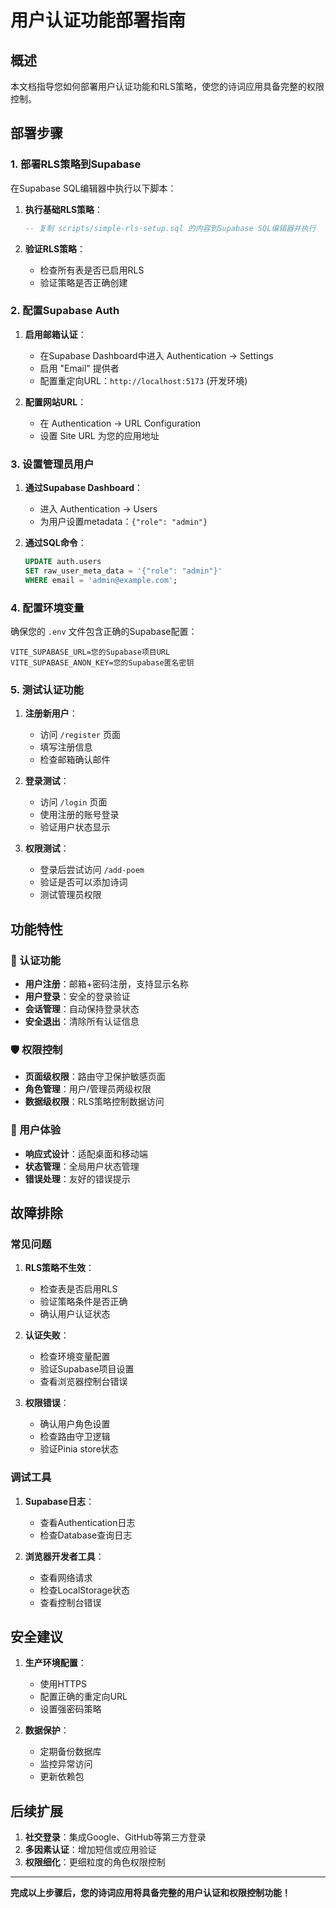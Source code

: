 # 用户认证功能部署指南

## 概述

本文档指导您如何部署用户认证功能和RLS策略，使您的诗词应用具备完整的权限控制。

## 部署步骤

### 1. 部署RLS策略到Supabase

在Supabase SQL编辑器中执行以下脚本：

1. **执行基础RLS策略**：
   ```sql
   -- 复制 scripts/simple-rls-setup.sql 的内容到Supabase SQL编辑器并执行
   ```

2. **验证RLS策略**：
   - 检查所有表是否已启用RLS
   - 验证策略是否正确创建

### 2. 配置Supabase Auth

1. **启用邮箱认证**：
   - 在Supabase Dashboard中进入 Authentication → Settings
   - 启用 "Email" 提供者
   - 配置重定向URL：`http://localhost:5173` (开发环境)

2. **配置网站URL**：
   - 在 Authentication → URL Configuration
   - 设置 Site URL 为您的应用地址

### 3. 设置管理员用户

1. **通过Supabase Dashboard**：
   - 进入 Authentication → Users
   - 为用户设置metadata：`{"role": "admin"}`

2. **通过SQL命令**：
   ```sql
   UPDATE auth.users 
   SET raw_user_meta_data = '{"role": "admin"}' 
   WHERE email = 'admin@example.com';
   ```

### 4. 配置环境变量

确保您的 `.env` 文件包含正确的Supabase配置：

```env
VITE_SUPABASE_URL=您的Supabase项目URL
VITE_SUPABASE_ANON_KEY=您的Supabase匿名密钥
```

### 5. 测试认证功能

1. **注册新用户**：
   - 访问 `/register` 页面
   - 填写注册信息
   - 检查邮箱确认邮件

2. **登录测试**：
   - 访问 `/login` 页面
   - 使用注册的账号登录
   - 验证用户状态显示

3. **权限测试**：
   - 登录后尝试访问 `/add-poem`
   - 验证是否可以添加诗词
   - 测试管理员权限

## 功能特性

### 🔐 认证功能
- **用户注册**：邮箱+密码注册，支持显示名称
- **用户登录**：安全的登录验证
- **会话管理**：自动保持登录状态
- **安全退出**：清除所有认证信息

### 🛡️ 权限控制
- **页面级权限**：路由守卫保护敏感页面
- **角色管理**：用户/管理员两级权限
- **数据级权限**：RLS策略控制数据访问

### 📱 用户体验
- **响应式设计**：适配桌面和移动端
- **状态管理**：全局用户状态管理
- **错误处理**：友好的错误提示

## 故障排除

### 常见问题

1. **RLS策略不生效**：
   - 检查表是否启用RLS
   - 验证策略条件是否正确
   - 确认用户认证状态

2. **认证失败**：
   - 检查环境变量配置
   - 验证Supabase项目设置
   - 查看浏览器控制台错误

3. **权限错误**：
   - 确认用户角色设置
   - 检查路由守卫逻辑
   - 验证Pinia store状态

### 调试工具

1. **Supabase日志**：
   - 查看Authentication日志
   - 检查Database查询日志

2. **浏览器开发者工具**：
   - 查看网络请求
   - 检查LocalStorage状态
   - 查看控制台错误

## 安全建议

1. **生产环境配置**：
   - 使用HTTPS
   - 配置正确的重定向URL
   - 设置强密码策略

2. **数据保护**：
   - 定期备份数据库
   - 监控异常访问
   - 更新依赖包

## 后续扩展

1. **社交登录**：集成Google、GitHub等第三方登录
2. **多因素认证**：增加短信或应用验证
3. **权限细化**：更细粒度的角色权限控制

---

**完成以上步骤后，您的诗词应用将具备完整的用户认证和权限控制功能！**